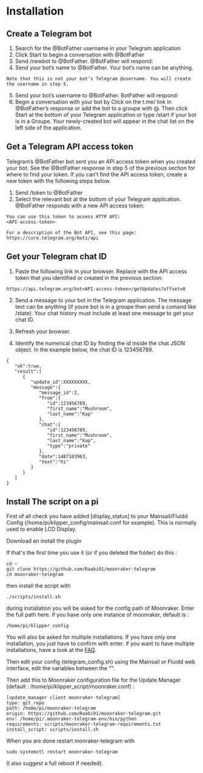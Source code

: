 # Installation

## Create a Telegram bot

1. Search for the @BotFather username in your Telegram application
2. Click Start to begin a conversation with @BotFather
3. Send /newbot to @BotFather. @BotFather will respond:
4. Send your bot’s name to @BotFather. Your bot’s name can be anything.

```
Note that this is not your bot’s Telegram @username. You will create the username in step 5.
```

5. Send your bot’s username to @BotFather. BotFather will respond:
6. Begin a conversation with your bot by Click on the t.me/<bot-username> link in @BotFather’s response or add the bot to a groupe with @<bot-username>. Then click Start at the bottom of your Telegram application or type /start if your bot is in a Groupe. Your newly-created bot will appear in the chat list on the left side of the application.

## Get a Telegram API access token

Telegram’s @BotFather bot sent you an API access token when you created your bot. See the @BotFather response in step 5 of the previous section for where to find your token. If you can’t find the API access token, create a new token with the following steps below.

1. Send /token to @BotFather
2. Select the relevant bot at the bottom of your Telegram application. @BotFather responds with a new API access token:

```
You can use this token to access HTTP API:
<API-access-token>

For a description of the Bot API, see this page: https://core.telegram.org/bots/api
```

## Get your Telegram chat ID


1. Paste the following link in your browser. Replace <API-access-token> with the API access token that you identified or created in the previous section:

```
https://api.telegram.org/bot<API-access-token>/getUpdates?offset=0
```

2. Send a message to your bot in the Telegram application. The message text can be anything (if youre bot is in a groupe then send a comand like /state). Your chat history must include at least one message to get your chat ID.
3. Refresh your browser.

4. Identify the numerical chat ID by finding the id inside the chat JSON object. In the example below, the chat ID is 123456789.

```
{
   "ok":true,
   "result":[
      {
         "update_id":XXXXXXXXX,
         "message":{
            "message_id":2,
            "from":{
               "id":123456789,
               "first_name":"Mushroom",
               "last_name":"Kap"
            },
            "chat":{
               "id":123456789,
               "first_name":"Mushroom",
               "last_name":"Kap",
               "type":"private"
            },
            "date":1487183963,
            "text":"hi"
         }
      }
   ]
}
```

## Install The script on a pi

First of all check you have added [display_status] to your Mainsail/Fluidd Config (/home/pi/klipper_config/mainsail.conf for example). This is normally used to enable LCD Display.

Download an install the plugin

If that's the first time you use it (or if you deleted the folder) do this :

```
cd ~
git clone https://github.com/Raabi91/moonraker-telegram
cd moonraker-telegram
```

then install the script with

```
./scripts/install.sh
```

during installation you will be asked for the config path of Moonraker. Enter the full path here. if you have only one instance of moonraker, default is :

```
/home/pi/klipper_config
```

You will also be asked for multiple installations.
If you have only one installation, you just have to confirm with enter.
if you want to have multiple installations, have a look at the [FAQ](https://github.com/Raabi91/moonraker-telegram/blob/main/docs/FAQ.md).

Then edit your config (telegram_config.sh) using the Mainsail or Fluidd web interface, edit the variables between the "".

Then add this to Moonraker configuration file for the Update Manager (default : /home/pi/klipper_script/moonraker.conf) :

```
[update_manager client moonraker-telegram]
type: git_repo
path: /home/pi/moonraker-telegram
origin: https://github.com/Raabi91/moonraker-telegram.git
env: /home/pi/.moonraker-telegram-env/bin/python
requirements: scripts/moonraker-telegram-requirements.txt
install_script: scripts/install.sh
```

When you are done restart monraker-telegram with

```
sudo systemctl restart moonraker-telegram
```

(I also suggest a full reboot if needed).
